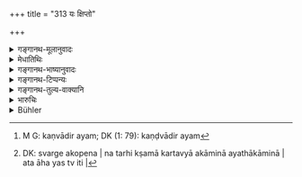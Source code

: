 +++
title = "313 यः क्षिप्तो"

+++

<details><summary>गङ्गानथ-मूलानुवादः</summary>

He who, on being abused by men in distress, forgives, becomes exalted to heaven, by that act; while he who, through kingly pride, does not forgive, goes, by that act, to hell.—(313)
</details>

<details><summary>मेधातिथिः</summary>

**आर्तैर्** दण्ड्यमनतत्संबन्धिभिर् अधि**क्षिप्त** आक्रुष्टो यन् **मर्षयति** न क्रुध्यति **तेन** क्षमणेन **स्वर्गे महीयते** । कण्ड्वादित्वाद् यः[^८] । महत्त्वं प्राप्नोति स्वर्गे । अकोपेन तर्हि क्षमा कर्तव्या । अकामिनो यथाकामी अत आह । यत् तु[^९] प्रभुर् अहम् इत्य् अभिमानेन न सहते **तेन** **नरकं** प्राप्नोति । **आर्त**ग्रहणं बालवृद्धयोर् अपि प्रदर्शनार्थं पूर्वशेषत्वाद् अस्य ॥ ८.३१३ ॥


[^९]:
     DK: svarge akopena | na tarhi kṣamā kartavyā akāminā ayathākāminā | ata āha yas tv iti |


[^८]:
     M G: kaṇvādir ayam; DK (1: 79): kaṇḍvādir ayam
</details>

<details><summary>गङ्गानथ-भाष्यानुवादः</summary>

‘*Men in distress*,’—*i.e*., the man who is punished, or his relations.

‘*Abused*’—reproached.

‘*Forgives*’—does not become angry.

‘*By that act*’—by the act of forgiving.

‘*Becomes exalted to heaven*’—the root ‘*maha*’ (in ‘*mahīyate*) belongs to the ‘*Kaṇḍvādi*’ group, hence the ‘*ya*’ in the middle of the word. The meaning is that ‘in heaven he gains an exalted position.’

For this reason, without showing any anger, he shall forgive.

If, however, under the influence of pride, thinking himself to be all-powerful, he does not condone the abuse, then, by that act he goes to hell.

The term ‘*men in distress*’ includes *the young and the infirm* also; since the present verse is supplementary to the foregoing (where these latter have been mentioned).—(313)
</details>

<details><summary>गङ्गानथ-टिप्पन्यः</summary>

This verse is quoted in *Kṛtyakalpataru* (14a).
</details>

<details><summary>गङ्गानथ-तुल्य-वाक्यानि</summary>

**(verses 8.312-313)  
**

See Comparative notes for [Verse
8.313].
</details>

<details><summary>भारुचिः</summary>

एवम् इयं क्ष्[अमानुष्ठानस्तुतिः । चि]त्तसंक्षोभहेऊपनिपाते ऽपि राज्ञा क्षमोभयलोकोपार्जनसाधनं प्रयत्नतो भावनीया । वाक्यस्वाभाव्याच् चेयम् उभयथात्र श्लोके क्षमानुष्ठानस्तुति[ः] । राजसंबन्धाच् च स्तेनप्रायश्चित्तस्येदम् एतत्प्रकरण एवोच्यते ॥ ८.३१२ ॥
</details>

<details><summary>Bühler</summary>

313	He who, being abused by men in pain, pardons (them), will in reward of that (act) be exalted in heaven; but he who, (proud) of his kingly state, forgives them not, will for that (reason) sink into hell.
</details>
